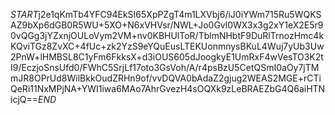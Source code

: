 $START$j2e1qKmTb4YFC94EkSI65XpPZgT4m1LXVbj6/iJ0iYWm715Ru5WQKSAZ9bXp6dGB0R5WU+5XO+N6xVHVsr/NWL+Jo0Gvl0WX3x3g2xY1eX2E5r90vQGg3jYZxnjOULoVym2VM+nv0KBHUlToR/TblmNHbtF9DuRlTrnozHmc4kKQviTGz8ZvXC+4fUc+zk2YzS9eYQuEusLTEKUonmnysBKuL4Wuj7yUb3Uw2PnW+lHMBSL8C1yFm6FkksX+d3iOUS605dJoogkyE1UmRxF4wVesTO3K2tI9/EczjoSnsUfd0/FWhC5SrjLf17oto3GsVoh/A/r4psBzU5CetQSmI0aOy7jTMmJR8OPrUd8WilBkkOudZRHn9of/vvDQVA0bAdaZ2gjug2WEAS2MGE+rCTiQeRi11NxMPjNA+YWI1iwa6MAo7AhrGvezH4sOQXk9zLeBRAEZbG4Q6aiHTNicjQ==$END$